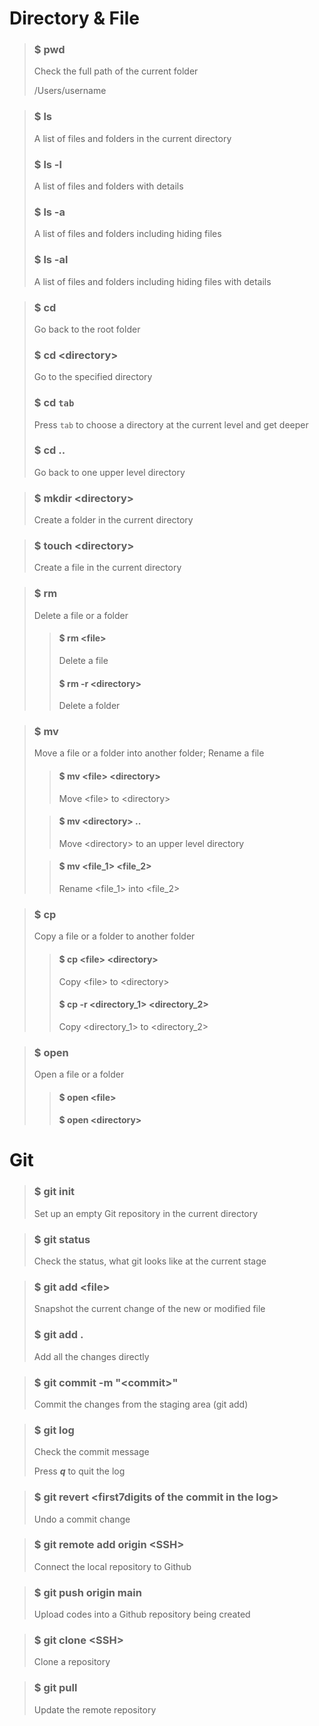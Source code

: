 
# Directory & File

> ### $ pwd
> 
> Check the full path of the current folder
>
> /Users/username

> ### $ ls
>
> A list of files and folders in the current directory
>
> ### $ ls -l
>
> A list of files and folders with details
>
> ### $ ls -a
>
> A list of files and folders including hiding files
>
> ### $ ls -al
>
> A list of files and folders including hiding files with details

> ### $ cd
>
> Go back to the root folder
>
> ### $ cd \<directory>
>
> Go to the specified directory
>
> ### $ cd `tab`
> 
> Press `tab` to choose a directory at the current level and get deeper
>
> ### $ cd ..
>
> Go back to one upper level directory

> ### $ mkdir \<directory>
>
> Create a folder in the current directory
> 

> ### $ touch \<directory>
> 
> Create a file in the current directory

> ### $ rm
>
> Delete a file or a folder
>
>> #### $ rm \<file>
>>
>> Delete a file
>>
>> #### $ rm -r \<directory>
>>
>> Delete a folder

> ### $ mv
>
> Move a file or a folder into another folder; Rename a file
> 
>> #### $ mv \<file> \<directory>
>>
>> Move \<file> to \<directory>
> 
>> #### $ mv \<directory> ..
>>
>> Move \<directory> to an upper level directory
> 
>> #### $ mv \<file_1> \<file_2>
>>
>> Rename \<file_1> into \<file_2>

> ### $ cp
> Copy a file or a folder to another folder
>> #### $ cp \<file> \<directory>
>> 
>> Copy \<file> to \<directory>
>>
>> #### $ cp -r \<directory_1> \<directory_2>
>> 
>> Copy \<directory_1> to \<directory_2>

> ### $ open
>
> Open a file or a folder
>
>> #### $ open \<file>
>>
>> #### $ open \<directory>

# Git

> ### $ git init
>
> Set up an empty Git repository in the current directory

> ### $ git status
>
> Check the status, what git looks like at the current stage

> ### $ git add \<file>
> 
> Snapshot the current change of the new or modified file
>
> ### $ git add .
> Add all the changes directly

> ### $ git commit -m \"\<commit>"
> 
> Commit the changes from the staging area (git add)

> ### $ git log
>
>  Check the commit message
>
>  Press ***q*** to quit the log

> ### $ git revert \<first7digits of the commit in the log>
>
> Undo a commit change

> ### $ git remote add origin \<SSH>
>
> Connect the local repository to Github

> ### $ git push origin main
> 
> Upload codes into a Github repository being created

> ### $ git clone \<SSH>
> Clone a repository

> ### $ git pull
> 
> Update the remote repository